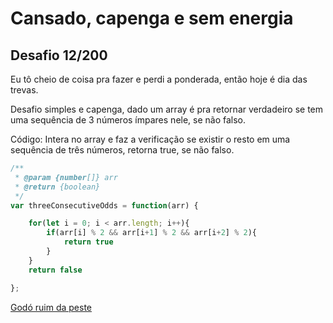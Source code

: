 # Cansado, capenga e sem energia

## Desafio 12/200

Eu tô cheio de coisa pra fazer e perdi a ponderada, então hoje é dia das trevas.

Desafio simples e capenga, dado um array é pra retornar verdadeiro se tem uma sequência de 3 números ímpares nele, se não falso.

Código:
Intera no array e faz a verificação se existir o resto em uma sequência de três números, retorna true, se não falso.

```javascript
/**
 * @param {number[]} arr
 * @return {boolean}
 */
var threeConsecutiveOdds = function(arr) {

    for(let i = 0; i < arr.length; i++){
        if(arr[i] % 2 && arr[i+1] % 2 && arr[i+2] % 2){
            return true
        }
    }
    return false

};
```

[Godó ruim da peste](https://leetcode.com/problems/three-consecutive-odds/submissions/1630568326)